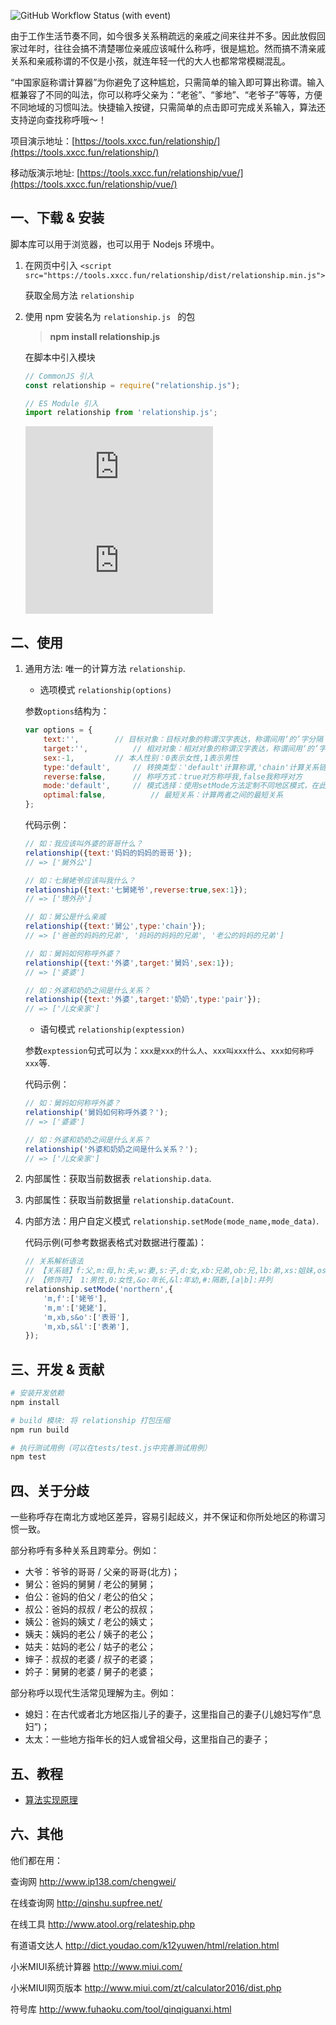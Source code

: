 ![GitHub Workflow Status (with event)](https://img.shields.io/github/actions/workflow/status/mumuy/relationship/test.yml)

由于工作生活节奏不同，如今很多关系稍疏远的亲戚之间来往并不多。因此放假回家过年时，往往会搞不清楚哪位亲戚应该喊什么称呼，很是尴尬。然而搞不清亲戚关系和亲戚称谓的不仅是小孩，就连年轻一代的大人也都常常模糊混乱。

“中国家庭称谓计算器”为你避免了这种尴尬，只需简单的输入即可算出称谓。输入框兼容了不同的叫法，你可以称呼父亲为：“老爸”、“爹地”、“老爷子”等等，方便不同地域的习惯叫法。快捷输入按键，只需简单的点击即可完成关系输入，算法还支持逆向查找称呼哦～！

项目演示地址：[https://tools.xxcc.fun/relationship/](https://tools.xxcc.fun/relationship/)

移动版演示地址: [https://tools.xxcc.fun/relationship/vue/](https://tools.xxcc.fun/relationship/vue/)

## 一、下载 & 安装

脚本库可以用于浏览器，也可以用于 Nodejs 环境中。

1. 在网页中引入 `<script src="https://tools.xxcc.fun/relationship/dist/relationship.min.js">`

   获取全局方法 `relationship`
   
2. 使用 npm 安装名为 `relationship.js ` 的包

	> **npm install relationship.js**

	在脚本中引入模块

	```js
	// CommonJS 引入
	const relationship = require("relationship.js");
	```
	```js
	// ES Module 引入
 	import relationship from 'relationship.js';
	```
 	 ![npm](https://img.shields.io/npm/v/relationship.js)  ![npm](https://img.shields.io/npm/dw/relationship.js)

## 二、使用
1. 通用方法: 唯一的计算方法 `relationship`.
	
	* 选项模式 `relationship(options)`
	
	参数`options`结构为：
	
	```js
	var options = {
		text:'',		// 目标对象：目标对象的称谓汉字表达，称谓间用‘的’字分隔
		target:'',	    	// 相对对象：相对对象的称谓汉字表达，称谓间用‘的’字分隔，空表示自己
		sex:-1,			// 本人性别：0表示女性,1表示男性
		type:'default',		// 转换类型：'default'计算称谓,'chain'计算关系链,'pair'计算关系合称
		reverse:false,		// 称呼方式：true对方称呼我,false我称呼对方
		mode:'default',		// 模式选择：使用setMode方法定制不同地区模式，在此选择自定义模式
		optimal:false,       	// 最短关系：计算两者之间的最短关系
	};
	```
	
	代码示例：
	
	```js
	// 如：我应该叫外婆的哥哥什么？
	relationship({text:'妈妈的妈妈的哥哥'});
	// => ['舅外公']
	
	// 如：七舅姥爷应该叫我什么？
	relationship({text:'七舅姥爷',reverse:true,sex:1});
	// => ['甥外孙']
	
	// 如：舅公是什么亲戚
	relationship({text:'舅公',type:'chain'});
	// => ['爸爸的妈妈的兄弟', '妈妈的妈妈的兄弟', '老公的妈妈的兄弟']
	
	// 如：舅妈如何称呼外婆？
	relationship({text:'外婆',target:'舅妈',sex:1});
	// => ['婆婆']
	
	// 如：外婆和奶奶之间是什么关系？
	relationship({text:'外婆',target:'奶奶',type:'pair'});
	// => ['儿女亲家']
	```
	
	* 语句模式 `relationship(exptession)`
	
	参数`exptession`句式可以为：`xxx是xxx的什么人`、`xxx叫xxx什么`、`xxx如何称呼xxx`等.
	
	代码示例：
	
	```js
	// 如：舅妈如何称呼外婆？
	relationship('舅妈如何称呼外婆？');
	// => ['婆婆']
	
	// 如：外婆和奶奶之间是什么关系？
	relationship('外婆和奶奶之间是什么关系？');
	// => ['儿女亲家']
	```

2. 内部属性：获取当前数据表 `relationship.data`.

3. 内部属性：获取当前数据量 `relationship.dataCount`.

4. 内部方法：用户自定义模式 `relationship.setMode(mode_name,mode_data)`.

	代码示例(可参考数据表格式对数据进行覆盖)：
	
	```js
	// 关系解析语法
	// 【关系链】f:父,m:母,h:夫,w:妻,s:子,d:女,xb:兄弟,ob:兄,lb:弟,xs:姐妹,os:姐,ls:妹
	// 【修饰符】 1:男性,0:女性,&o:年长,&l:年幼,#:隔断,[a|b]:并列
	relationship.setMode('northern',{
		'm,f':['姥爷'],
		'm,m':['姥姥'],
		'm,xb,s&o':['表哥'],
		'm,xb,s&l':['表弟'],
	});
	```

## 三、开发 & 贡献

```sh
# 安装开发依赖
npm install

# build 模块: 将 relationship 打包压缩
npm run build

# 执行测试用例（可以在tests/test.js中完善测试用例）
npm test
```


## 四、关于分歧

一些称呼存在南北方或地区差异，容易引起歧义，并不保证和你所处地区的称谓习惯一致。

部分称呼有多种关系且跨辈分。例如：
* 大爷：爷爷的哥哥 / 父亲的哥哥(北方)；
* 舅公：爸妈的舅舅 / 老公的舅舅；
* 伯公：爸妈的伯父 / 老公的伯父；
* 叔公：爸妈的叔叔 / 老公的叔叔；
* 姨公：爸妈的姨丈 / 老公的姨丈；
* 姨夫：姨妈的老公 / 姨子的老公；
* 姑夫：姑妈的老公 / 姑子的老公；
* 婶子：叔叔的老婆 / 叔子的老婆；
* 妗子：舅舅的老婆 / 舅子的老婆；

部分称呼以现代生活常见理解为主。例如：
* 媳妇：在古代或者北方地区指儿子的妻子，这里指自己的妻子(儿媳妇写作“息妇”)；
* 太太：一些地方指年长的妇人或曾祖父母，这里指自己的妻子；

## 五、教程

* [算法实现原理](https://github.com/mumuy/relationship/wiki/%E7%AE%97%E6%B3%95%E5%AE%9E%E7%8E%B0)

## 六、其他

他们都在用：

查询网
http://www.ip138.com/chengwei/

在线查询网
http://qinshu.supfree.net/

在线工具
http://www.atool.org/relateship.php

有道语文达人
http://dict.youdao.com/k12yuwen/html/relation.html

小米MIUI系统计算器
http://www.miui.com/

小米MIUI网页版本
http://www.miui.com/zt/calculator2016/dist.php

符号库
http://www.fuhaoku.com/tool/qinqiguanxi.html
